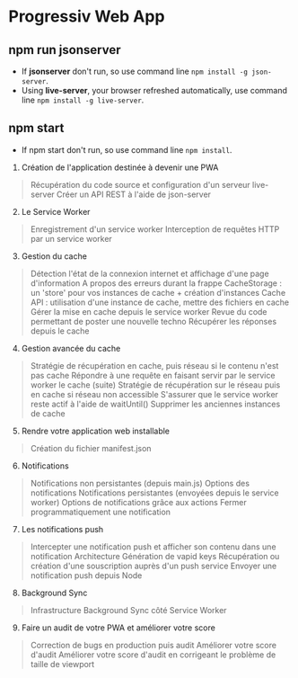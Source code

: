 # Progressiv Web App 


## npm run jsonserver
  * If **jsonserver** don't run, so use command line `npm install -g json-server`.
  * Using **live-server**, your browser refreshed automatically, use command line `npm install -g live-server`.

## npm start
  * If npm start don't run, so use command line `npm install`.

1. Création de l'application destinée à devenir une PWA
> Récupération du code source et configuration d'un serveur live-server
> Créer un API REST à l'aide de json-server
2. Le Service Worker
> Enregistrement d'un service worker
> Interception de requêtes HTTP par un service worker
3. Gestion du cache
> Détection l'état de la connexion internet et affichage d'une page d'information
> A propos des erreurs durant la frappe
> CacheStorage : un 'store' pour vos instances de cache + création d'instances
> Cache API : utilisation d'une instance de cache, mettre des fichiers en cache
> Gérer la mise en cache depuis le service worker
> Revue du code permettant de poster une nouvelle techno
> Récupérer les réponses depuis le cache
4. Gestion avancée du cache
> Stratégie de récupération en cache, puis réseau si le contenu n'est pas cache
> Répondre à une requête en faisant servir par le service worker le cache (suite)
> Stratégie de récupération sur le réseau puis en cache si réseau non accessible
> S'assurer que le service worker reste actif à l'aide de waitUntil()
> Supprimer les anciennes instances de cache
5. Rendre votre application web installable
> Création du fichier manifest.json
6. Notifications
> Notifications non persistantes (depuis main.js)
> Options des notifications
> Notifications persistantes (envoyées depuis le service worker)
> Options de notifications grâce aux actions
> Fermer programmatiquement une notification
7. Les notifications push
> Intercepter une notification push et afficher son contenu dans une notification
> Architecture
> Génération de vapid keys
> Récupération ou création d'une souscription auprès d'un push service
> Envoyer une notification push depuis Node
8. Background Sync
> Infrastructure
> Background Sync côté Service Worker
9. Faire un audit de votre PWA et améliorer votre score
> Correction de bugs en production puis audit
> Améliorer votre score d'audit
> Améliorer votre score d'audit en corrigeant le problème de taille de viewport
